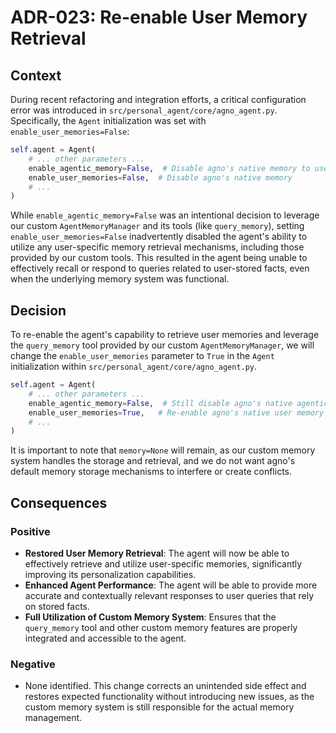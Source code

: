 # ADR-023: Re-enable User Memory Retrieval

## Context

During recent refactoring and integration efforts, a critical configuration error was introduced in `src/personal_agent/core/agno_agent.py`. Specifically, the `Agent` initialization was set with `enable_user_memories=False`:

```python
self.agent = Agent(
    # ... other parameters ...
    enable_agentic_memory=False,  # Disable agno's native memory to use our custom memory system
    enable_user_memories=False,  # Disable agno's native memory
    # ...
)
```

While `enable_agentic_memory=False` was an intentional decision to leverage our custom `AgentMemoryManager` and its tools (like `query_memory`), setting `enable_user_memories=False` inadvertently disabled the agent's ability to utilize any user-specific memory retrieval mechanisms, including those provided by our custom tools. This resulted in the agent being unable to effectively recall or respond to queries related to user-stored facts, even when the underlying memory system was functional.

## Decision

To re-enable the agent's capability to retrieve user memories and leverage the `query_memory` tool provided by our custom `AgentMemoryManager`, we will change the `enable_user_memories` parameter to `True` in the `Agent` initialization within `src/personal_agent/core/agno_agent.py`.

```python
self.agent = Agent(
    # ... other parameters ...
    enable_agentic_memory=False,  # Still disable agno's native agentic memory
    enable_user_memories=True,   # Re-enable agno's native user memory to allow user retrieval
    # ...
)
```

It is important to note that `memory=None` will remain, as our custom memory system handles the storage and retrieval, and we do not want agno's default memory storage mechanisms to interfere or create conflicts.

## Consequences

### Positive
- **Restored User Memory Retrieval**: The agent will now be able to effectively retrieve and utilize user-specific memories, significantly improving its personalization capabilities.
- **Enhanced Agent Performance**: The agent will be able to provide more accurate and contextually relevant responses to user queries that rely on stored facts.
- **Full Utilization of Custom Memory System**: Ensures that the `query_memory` tool and other custom memory features are properly integrated and accessible to the agent.

### Negative
- None identified. This change corrects an unintended side effect and restores expected functionality without introducing new issues, as the custom memory system is still responsible for the actual memory management.